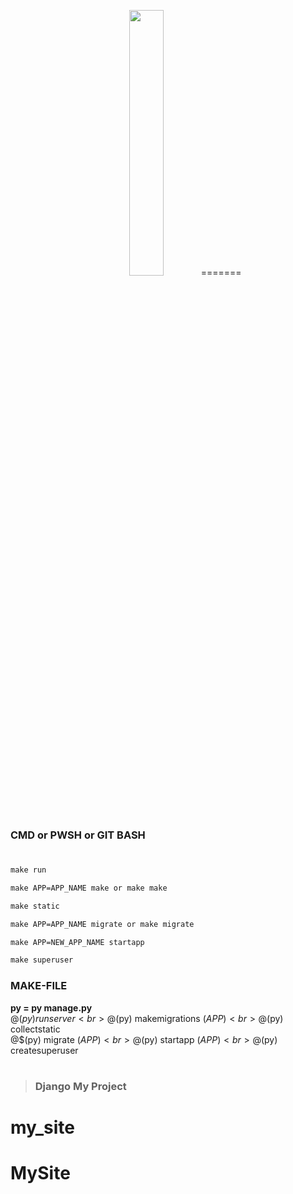 
<p align ="center" width="100%">
<img width="33%" src="https://www.img-studios.com/wp-content/uploads/2016/10/IMG-LOGO-HOMEPAGE.png">
=======


<!-- ![AnVIL Image](https://www.img-studios.com/wp-content/uploads/2016/10/IMG-LOGO-HOMEPAGE.png "AnVIL Portal Image!") -->
</p>



### CMD or PWSH or GIT BASH
#



```cmd
make run
```
```cmd
make APP=APP_NAME make or make make
```
```cmd
make static
```
```cmd
make APP=APP_NAME migrate or make migrate
```
```cmd
make APP=NEW_APP_NAME startapp
```
```cmd
make superuser
```

### MAKE-FILE
**py = py manage.py**<br>
@$(py) runserver<br>
@$(py) makemigrations $(APP)<br>
@$(py) collectstatic<br>
@$(py) migrate $(APP)<br>
@$(py) startapp $(APP)<br>
@$(py) createsuperuser<br>

#
> ### Django My Project
# my_site
# MySite
